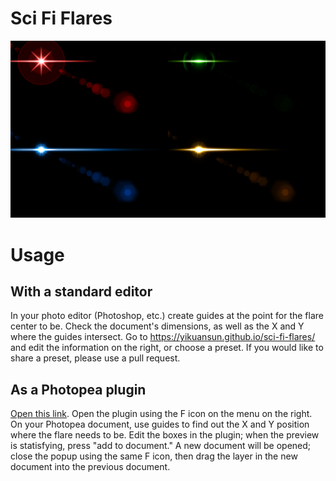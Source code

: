 # Sci Fi Flares
<img src="demoflare.png" />

# Usage
<h2>With a standard editor</h2>
In your photo editor (Photoshop, etc.) create guides at the point for the flare center to be. Check the document's dimensions, as well as the X and Y where the guides intersect. Go to <a href="https://yikuansun.github.io/sci-fi-flares/">https://yikuansun.github.io/sci-fi-flares/</a> and edit the information on the right, or choose a preset. If you would like to share a preset, please use a pull request.
<h2>As a Photopea plugin</h2>
<a href="https://www.photopea.com#%7B%22environment%22:%7B%22plugins%22:%5B%7B%22name%22:%22Sci-Fi%20Flares%20By%20Yikuan%20Sun%22,%22url%22:%22https://yikuansun.github.io/sci-fi-flares/%22,%22width%22:900,%22height%22:500,%22icon%22:%22https://yikuansun.github.io/sci-fi-flares/icon.png%22%7D%5D%7D%7D">Open this link</a>. Open the plugin using the F icon on the menu on the right. On your Photopea document, use guides to find out the X and Y position where the flare needs to be. Edit the boxes in the plugin; when the preview is statisfying, press "add to document." A new document will be opened; close the popup using the same F icon, then drag the layer in the new document into the previous document.